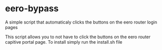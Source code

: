 # eero-bypass
A simple script that automaticaly clicks the buttons on the eero router login pages

This script allows you to not have to click the buttons on the eero router capitive portal page.
To install simply run the install.sh file
